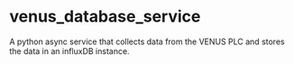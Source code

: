 # venus_database_service
A python async service that collects data from the VENUS PLC and stores the data in an influxDB instance.
